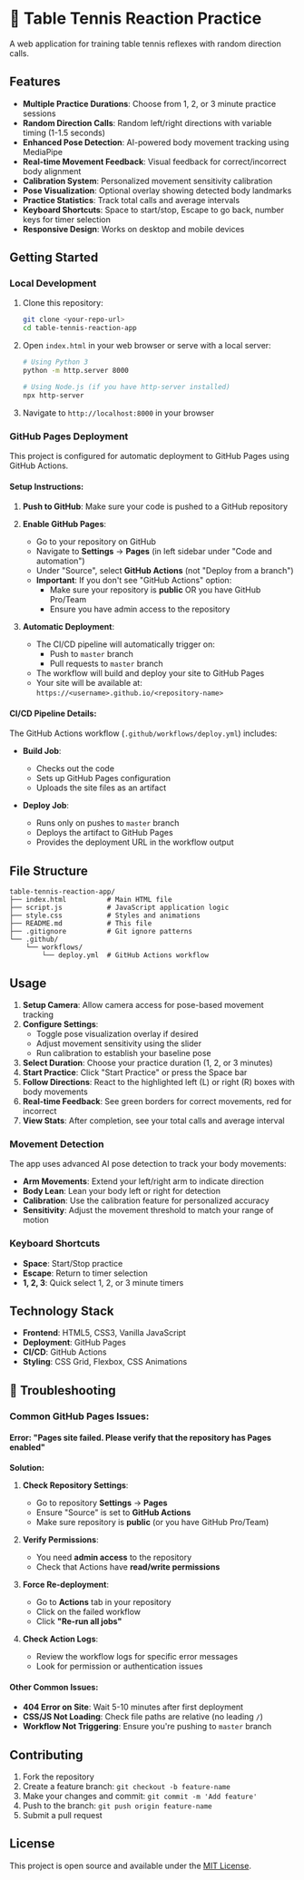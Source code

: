 # 🏓 Table Tennis Reaction Practice

A web application for training table tennis reflexes with random direction calls.

## Features

- **Multiple Practice Durations**: Choose from 1, 2, or 3 minute practice sessions
- **Random Direction Calls**: Random left/right directions with variable timing (1-1.5 seconds)
- **Enhanced Pose Detection**: AI-powered body movement tracking using MediaPipe
- **Real-time Movement Feedback**: Visual feedback for correct/incorrect body alignment
- **Calibration System**: Personalized movement sensitivity calibration
- **Pose Visualization**: Optional overlay showing detected body landmarks
- **Practice Statistics**: Track total calls and average intervals
- **Keyboard Shortcuts**: Space to start/stop, Escape to go back, number keys for timer selection
- **Responsive Design**: Works on desktop and mobile devices

## Getting Started

### Local Development

1. Clone this repository:
   ```bash
   git clone <your-repo-url>
   cd table-tennis-reaction-app
   ```

2. Open `index.html` in your web browser or serve with a local server:
   ```bash
   # Using Python 3
   python -m http.server 8000
   
   # Using Node.js (if you have http-server installed)
   npx http-server
   ```

3. Navigate to `http://localhost:8000` in your browser

### GitHub Pages Deployment

This project is configured for automatic deployment to GitHub Pages using GitHub Actions.

#### Setup Instructions:

1. **Push to GitHub**: Make sure your code is pushed to a GitHub repository

2. **Enable GitHub Pages**:
   - Go to your repository on GitHub
   - Navigate to **Settings** → **Pages** (in left sidebar under "Code and automation")
   - Under "Source", select **GitHub Actions** (not "Deploy from a branch")
   - **Important**: If you don't see "GitHub Actions" option:
     - Make sure your repository is **public** OR you have GitHub Pro/Team
     - Ensure you have admin access to the repository

3. **Automatic Deployment**:
   - The CI/CD pipeline will automatically trigger on:
     - Push to `master` branch
     - Pull requests to `master` branch
   - The workflow will build and deploy your site to GitHub Pages
   - Your site will be available at: `https://<username>.github.io/<repository-name>`

#### CI/CD Pipeline Details:

The GitHub Actions workflow (`.github/workflows/deploy.yml`) includes:

- **Build Job**: 
  - Checks out the code
  - Sets up GitHub Pages configuration
  - Uploads the site files as an artifact

- **Deploy Job**: 
  - Runs only on pushes to `master` branch
  - Deploys the artifact to GitHub Pages
  - Provides the deployment URL in the workflow output

## File Structure

```
table-tennis-reaction-app/
├── index.html          # Main HTML file
├── script.js           # JavaScript application logic
├── style.css           # Styles and animations
├── README.md           # This file
├── .gitignore          # Git ignore patterns
└── .github/
    └── workflows/
        └── deploy.yml  # GitHub Actions workflow
```

## Usage

1. **Setup Camera**: Allow camera access for pose-based movement tracking
2. **Configure Settings**: 
   - Toggle pose visualization overlay if desired
   - Adjust movement sensitivity using the slider
   - Run calibration to establish your baseline pose
3. **Select Duration**: Choose your practice duration (1, 2, or 3 minutes)
4. **Start Practice**: Click "Start Practice" or press the Space bar
5. **Follow Directions**: React to the highlighted left (L) or right (R) boxes with body movements
6. **Real-time Feedback**: See green borders for correct movements, red for incorrect
7. **View Stats**: After completion, see your total calls and average interval

### Movement Detection

The app uses advanced AI pose detection to track your body movements:
- **Arm Movements**: Extend your left/right arm to indicate direction
- **Body Lean**: Lean your body left or right for detection
- **Calibration**: Use the calibration feature for personalized accuracy
- **Sensitivity**: Adjust the movement threshold to match your range of motion

### Keyboard Shortcuts

- **Space**: Start/Stop practice
- **Escape**: Return to timer selection
- **1, 2, 3**: Quick select 1, 2, or 3 minute timers

## Technology Stack

- **Frontend**: HTML5, CSS3, Vanilla JavaScript
- **Deployment**: GitHub Pages
- **CI/CD**: GitHub Actions
- **Styling**: CSS Grid, Flexbox, CSS Animations

## 🔧 Troubleshooting

### Common GitHub Pages Issues:

#### Error: "Pages site failed. Please verify that the repository has Pages enabled"

**Solution:**
1. **Check Repository Settings**:
   - Go to repository **Settings** → **Pages**
   - Ensure "Source" is set to **GitHub Actions**
   - Make sure repository is **public** (or you have GitHub Pro/Team)

2. **Verify Permissions**:
   - You need **admin access** to the repository
   - Check that Actions have **read/write permissions**

3. **Force Re-deployment**:
   - Go to **Actions** tab in your repository
   - Click on the failed workflow
   - Click **"Re-run all jobs"**

4. **Check Action Logs**:
   - Review the workflow logs for specific error messages
   - Look for permission or authentication issues

#### Other Common Issues:

- **404 Error on Site**: Wait 5-10 minutes after first deployment
- **CSS/JS Not Loading**: Check file paths are relative (no leading `/`)
- **Workflow Not Triggering**: Ensure you're pushing to `master` branch

## Contributing

1. Fork the repository
2. Create a feature branch: `git checkout -b feature-name`
3. Make your changes and commit: `git commit -m 'Add feature'`
4. Push to the branch: `git push origin feature-name`
5. Submit a pull request

## License

This project is open source and available under the [MIT License](LICENSE).
